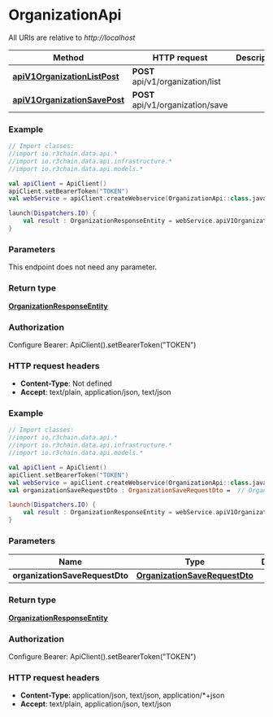 # OrganizationApi

All URIs are relative to *http://localhost*

Method | HTTP request | Description
------------- | ------------- | -------------
[**apiV1OrganizationListPost**](OrganizationApi.md#apiV1OrganizationListPost) | **POST** api/v1/organization/list | 
[**apiV1OrganizationSavePost**](OrganizationApi.md#apiV1OrganizationSavePost) | **POST** api/v1/organization/save | 





### Example
```kotlin
// Import classes:
//import io.r3chain.data.api.*
//import io.r3chain.data.api.infrastructure.*
//import io.r3chain.data.api.models.*

val apiClient = ApiClient()
apiClient.setBearerToken("TOKEN")
val webService = apiClient.createWebservice(OrganizationApi::class.java)

launch(Dispatchers.IO) {
    val result : OrganizationResponseEntity = webService.apiV1OrganizationListPost()
}
```

### Parameters
This endpoint does not need any parameter.

### Return type

[**OrganizationResponseEntity**](OrganizationResponseEntity.md)

### Authorization


Configure Bearer:
    ApiClient().setBearerToken("TOKEN")

### HTTP request headers

 - **Content-Type**: Not defined
 - **Accept**: text/plain, application/json, text/json




### Example
```kotlin
// Import classes:
//import io.r3chain.data.api.*
//import io.r3chain.data.api.infrastructure.*
//import io.r3chain.data.api.models.*

val apiClient = ApiClient()
apiClient.setBearerToken("TOKEN")
val webService = apiClient.createWebservice(OrganizationApi::class.java)
val organizationSaveRequestDto : OrganizationSaveRequestDto =  // OrganizationSaveRequestDto | 

launch(Dispatchers.IO) {
    val result : OrganizationResponseEntity = webService.apiV1OrganizationSavePost(organizationSaveRequestDto)
}
```

### Parameters

Name | Type | Description  | Notes
------------- | ------------- | ------------- | -------------
 **organizationSaveRequestDto** | [**OrganizationSaveRequestDto**](OrganizationSaveRequestDto.md)|  | [optional]

### Return type

[**OrganizationResponseEntity**](OrganizationResponseEntity.md)

### Authorization


Configure Bearer:
    ApiClient().setBearerToken("TOKEN")

### HTTP request headers

 - **Content-Type**: application/json, text/json, application/*+json
 - **Accept**: text/plain, application/json, text/json

